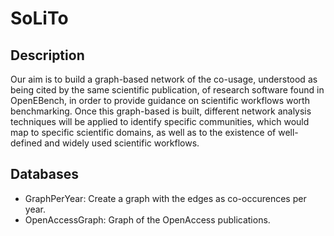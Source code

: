 # SoLiTo

## Description
Our aim is to build a graph-based network of the co-usage, understood as being cited by the same scientific publication, of research software found in OpenEBench, in order to provide guidance on scientific workflows worth benchmarking. Once this graph-based is built, different network analysis techniques will be applied to identify specific communities, which would map to specific scientific domains, as well as to the existence of well-defined and widely used scientific workflows.

## Databases

- GraphPerYear: Create a graph with the edges as co-occurences per year.
- OpenAccessGraph: Graph of the OpenAccess publications.